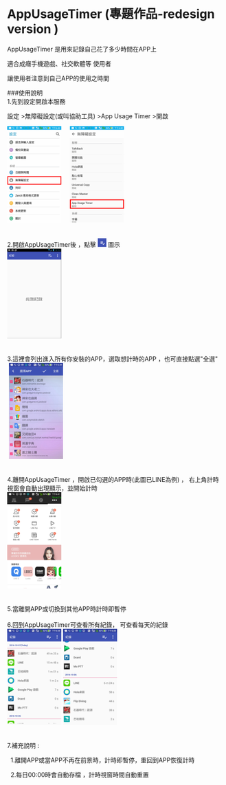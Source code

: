 # AppUsageTimer (專題作品-redesign version )
 
AppUsageTimer 是用來記錄自己花了多少時間在APP上 

適合成癮手機遊戲、社交軟體等 使用者 

讓使用者注意到自己APP的使用之時間 

###使用說明  
1.先到設定開啟本服務  

設定 >無障礙設定(或叫協助工具) >App Usage Timer >開啟
<div>
<img src="https://raw.githubusercontent.com/Derrick567/AppUsageTimer/master/images/0004.jpg" width="25%" height="25%">     
<img src="https://raw.githubusercontent.com/Derrick567/AppUsageTimer/master/images/img2.jpg" width="25%" height="25%">
</div>
<br/><br/>
2.開啟AppUsageTimer後 ，點擊
<img src="https://raw.githubusercontent.com/Derrick567/AppUsageTimer/master/images/003.png" width="20px" height="20px"> 圖示

<div>
<img src="https://raw.githubusercontent.com/Derrick567/AppUsageTimer/master/images/002.png" width="25%" height="25%">
</div>
<br/><br/>
3.這裡會列出進入所有你安裝的APP，選取想計時的APP ，也可直接點選"全選"
<div>
  <img src="https://raw.githubusercontent.com/Derrick567/AppUsageTimer/master/images/img3.jpg" width="25%" height="25%"> 
</div>  
<br/><br/>
4.離開AppUsageTimer ，開啟已勾選的APP時(此圖已LINE為例) ， 右上角計時視窗會自動出現顯示，並開始計時
<div>
<img src="https://raw.githubusercontent.com/Derrick567/AppUsageTimer/master/images/img1.jpg" width="25%" height="25%">
</div>
<br/><br/>
5.當離開APP或切換到其他APP時計時即暫停
<br/><br/>
6.回到AppUsageTimer可查看所有紀錄， 可查看每天的紀錄
<div>
<img src="https://raw.githubusercontent.com/Derrick567/AppUsageTimer/master/images/ill4_1.jpg" width="25%" height="25%">
<img src="https://raw.githubusercontent.com/Derrick567/AppUsageTimer/master/images/img4.jpg" width="25%" height="25%">
</div>
<br/><br/>
7.補充說明 :  

   1.離開APP或當APP不再在前景時，計時即暫停，重回到APP恢復計時  
   
   2.每日00:00時會自動存檔 ，計時視窗時間自動重置
